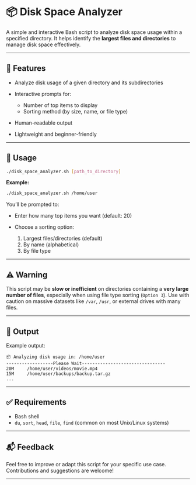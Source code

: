 
# 📦 Disk Space Analyzer

A simple and interactive Bash script to analyze disk space usage within a specified directory. It helps identify the **largest files and directories** to manage disk space effectively.

---

## 🔧 Features

* Analyze disk usage of a given directory and its subdirectories
* Interactive prompts for:

  * Number of top items to display
  * Sorting method (by size, name, or file type)
* Human-readable output
* Lightweight and beginner-friendly

---

## 🚀 Usage

```bash
./disk_space_analyzer.sh [path_to_directory]
```

**Example:**

```bash
./disk_space_analyzer.sh /home/user
```

You’ll be prompted to:

* Enter how many top items you want (default: 20)
* Choose a sorting option:

  1. Largest files/directories (default)
  2. By name (alphabetical)
  3. By file type

---

## ⚠️ Warning

This script may be **slow or inefficient** on directories containing a **very large number of files**, especially when using file type sorting (`Option 3`). Use with caution on massive datasets like `/var`, `/usr`, or external drives with many files.

---

## 📄 Output

Example output:

```
📦 Analyzing disk usage in: /home/user
------------------Please Wait--------------------------------
20M     /home/user/videos/movie.mp4
15M     /home/user/backups/backup.tar.gz
...
```

---

## ✅ Requirements

* Bash shell
* `du`, `sort`, `head`, `file`, `find` (common on most Unix/Linux systems)

---

## 📬 Feedback

Feel free to improve or adapt this script for your specific use case. Contributions and suggestions are welcome!

---
